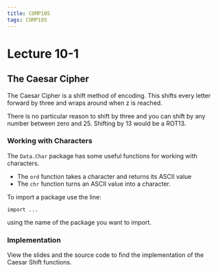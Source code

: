 ```yaml
---
title: COMP105
tags: COMP105
---
```

# Lecture 10-1
## The Caesar Cipher
The Caesar Cipher is a shift method of encoding. This shifts every letter forward by three and wraps around when z is reached.

There is no particular reason to shift by three and you can shift by any number between zero and 25. Shifting by 13 would be a ROT13.

### Working with Characters
The `Data.Char` package has some useful functions for working with characters. 

* The `ord` function takes a character and returns its ASCII value
* The `chr` function turns an ASCII value into a character.

To import a package use the line:

```
import ...
```

using the name of the package you want to import.

### Implementation

View the slides and the source code to find the implementation of the Caesar Shift functions.